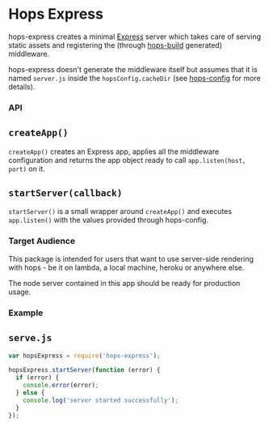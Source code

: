 
# Hops Express

hops-express creates a minimal [Express](https://expressjs.com/) server which takes care of serving static assets and registering the (through [hops-build](https://github.com/xing/hops/tree/master/packages/build) generated) middleware.

hops-express doesn't generate the middleware itself but assumes that it is named `server.js` inside the `hopsConfig.cacheDir` (see [hops-config](https://github.com/xing/hops/tree/master/packages/config) for more details).


### API

## `createApp()`
`createApp()` creates an Express app, applies all the middleware configuration and returns the app object ready to call `app.listen(host, port)` on it.

## `startServer(callback)`
`startServer()` is a small wrapper around `createApp()` and executes `app.listen()` with the values provided through hops-config.


### Target Audience

This package is intended for users that want to use server-side rendering with hops - be it on lambda, a local machine, heroku or anywhere else.

The node server contained in this app should be ready for production usage.


### Example

## `serve.js`
```javascript
var hopsExpress = require('hops-express');

hopsExpress.startServer(function (error) {
  if (error) {
    console.error(error);
  } else {
    console.log('server started successfully');
  }
});
```
